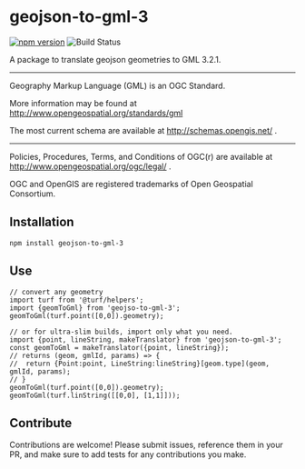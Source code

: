 # geojson-to-gml-3
[![npm version](https://badge.fury.io/js/geojson-to-gml-3.svg)](https://badge.fury.io/js/geojson-to-gml-3)
![Build Status](https://travis-ci.org/SKalt/geojson-to-gml-2.1.2.svg?branch=master)


A package to translate geojson geometries to GML 3.2.1.
___

Geography Markup Language (GML) is an OGC Standard.

More information may be found at http://www.opengeospatial.org/standards/gml

The most current schema are available at http://schemas.opengis.net/ .
___

Policies, Procedures, Terms, and Conditions of OGC(r) are available at http://www.opengeospatial.org/ogc/legal/ .

OGC and OpenGIS are registered trademarks of Open Geospatial Consortium.

## Installation
```
npm install geojson-to-gml-3
```
## Use
```
// convert any geometry
import turf from '@turf/helpers';
import {geomToGml} from 'geojso-to-gml-3';
geomToGml(turf.point([0,0]).geometry);

// or for ultra-slim builds, import only what you need.
import {point, lineString, makeTranslator} from 'geojson-to-gml-3';
const geomToGml = makeTranslator({point, lineString});
// returns (geom, gmlId, params) => {
//  return {Point:point, LineString:lineString}[geom.type](geom, gmlId, params);
// }
geomToGml(turf.point([0,0]).geometry);
geomToGml(turf.linString([[0,0], [1,1]]));
```
## Contribute

Contributions are welcome! Please submit issues, reference them in your PR, and
make sure to add tests for any contributions you make.
